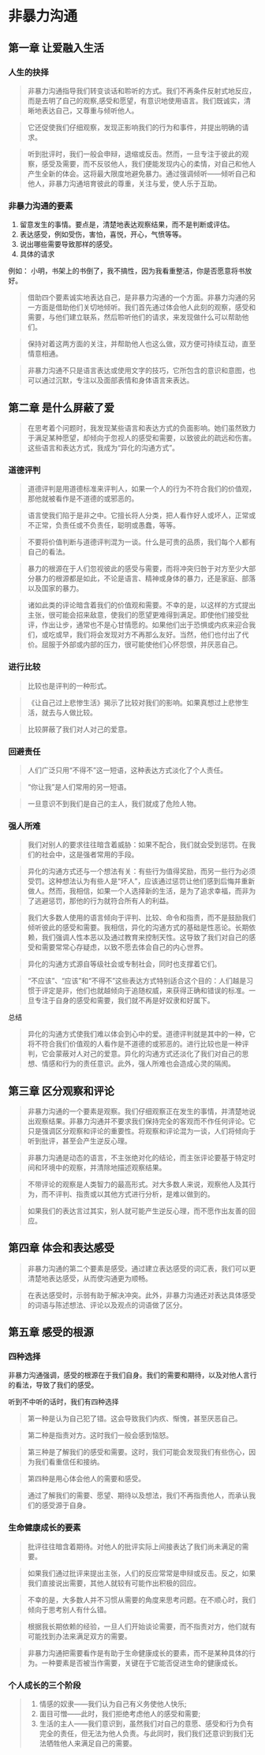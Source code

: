# 非暴力沟通

## 第一章 让爱融入生活 

### 人生的抉择

> 非暴力沟通指导我们转变谈话和聆听的方式。我们不再条件反射式地反应，而是去明了自己的观察,感受和愿望，有意识地使用语言。我们既诚实，清晰地表达自己，又尊重与倾听他人。

> 它还促使我们仔细观察，发现正影响我们的行为和事件，并提出明确的请求。

> 听到批评时，我们一般会申辩，退缩或反击。然而，一旦专注于彼此的观察，感受及需要，而不反驳他人，我们便能发现内心的柔情，对自己和他人产生全新的体会。这将最大限度地避免暴力。通过强调倾听——倾听自己和他人，非暴力沟通培育彼此的尊重，关注与爱，使人乐于互助。

### 非暴力沟通的要素

1. 留意发生的事情。要点是，清楚地表达观察结果，而不是判断或评估。
2. 表达感受，例如受伤，害怕，喜悦，开心，气愤等等。
3. 说出哪些需要导致那样的感受。
4. 具体的请求

例如： 小明，书架上的书倒了，我不搞性，因为我看重整洁，你是否愿意将书放好。

> 借助四个要素诚实地表达自己，是非暴力沟通的一个方面。非暴力沟通的另一方面是借助他们关切地倾听。我们首先通过体会他人此刻的观察，感受和需要，与他们建立联系，然后聆听他们的请求，来发现做什么可以帮助他们。

> 保持对着这两方面的关注，并帮助他人也这么做，双方便可持续互动，直至情意相通。

> 非暴力沟通不只是语言表达或使用文字的技巧，它所包含的意识和意图，也可以通过沉默，专注以及面部表情和身体语言来表达。

## 第二章 是什么屏蔽了爱

> 在思考着个问题时，我发现某些语言和表达方式的负面影响。她们虽然致力于满足某种愿望，却倾向于忽视人的感受和需要，以致彼此的疏远和伤害。这些语言和表达方式，我成为“异化的沟通方式”。

### 道德评判

> 道德评判是用道德标准来评判人，如果一个人的行为不符合我们的价值观，那他就被看作是不道德的或邪恶的。

> 语言使我们陷于是非之中。它擅长将人分类，把人看作好人或坏人，正常或不正常，负责任或不负责任，聪明或愚蠢，等等。

> 不要将价值判断与道德评判混为一谈。什么是可贵的品质，我们每个人都有自己的看法。

> 暴力的根源在于人们忽视彼此的感受与需要，而将冲突归咎于对方至少大部分暴力的根源都是如此，不论是语言、精神或身体的暴力，还是家庭、部落以及国家的暴力。

> 诸如此类的评论暗含着我们的价值观和需要。不幸的是，以这样的方式提出主张，很可能会招来敌意，使我们的愿望更难得到满足。即使他们接受批评，作出让步，通常也不是心甘情愿的。如果他们出于恐惧或内疚来迎合我们，或吃或早，我们将会发现对方不再那么友好。当然，他们也付出了代价。屈服于外部或内部的压力，很可能使他们心怀怨恨，并厌恶自己。

### 进行比较

> 比较也是评判的一种形式。

> 《让自己过上悲惨生活》揭示了比较对我们的影响。如果真想过上悲惨生活，就去与人做比较。

> 比较屏蔽了我们对人对己的爱意。

### 回避责任

> 人们广泛只用“不得不”这一短语，这种表达方式淡化了个人责任。

> “你让我”是人们常用的另一短语。

> 一旦意识不到我们是自己的主人，我们就成了危险人物。

### 强人所难

> 我们对别人的要求往往暗含着威胁：如果不配合，我们就会受到惩罚。在我们的社会中，这是强者常用的手段。

> 异化的沟通方式还与一个想法有关：有些行为值得奖励，而另一些行为必须受罚。这种想法认为有些人是“坏人”，应该通过惩罚让他们感到后悔并重新做人。然而，我相信，如果一个人选择新的生活，是为了追求幸福，而非为了逃避惩罚，那他的行为就符合所有人的利益。

> 我们大多数人使用的语言倾向于评判、比较、命令和指责，而不是鼓励我们倾听彼此的感受和需要。我相信，异化的沟通方式的基础是性恶论。长期依赖，我们强调人性本恶以及通过教育来控制天性。这导致了我们对自己的感受和需要常常心存疑虑，以致不愿去体会自己的内心世界。

> 异化的沟通方式源自等级社会或专制社会，同时也支撑着它们。

> “不应该”、“应该”和“不得不”这些表达方式特别适合这个目的：人们越是习惯于评定是非，他们也就越倾向于追随权威，来获得正确和错误的标准。一旦专注于自身的感受和需要，我们就不再是好奴隶和好属下。

总结

> 异化的沟通方式使我们难以体会到心中的爱。道德评判就是其中的一种，它将不符合我们价值观的人看作是不道德的或邪恶的。进行比较也是一种评判，它会蒙蔽对人对己的爱意。异化的沟通方式还淡化了我们对自己的思想、情感和行为的责任意识。此外，强人所难也会造成心灵的隔阂。

## 第三章 区分观察和评论

> 非暴力沟通的一个要素是观察。我们仔细观察正在发生的事情，并清楚地说出观察结果。非暴力沟通并不要求我们保持完全的客观而不作任何评论。它只是强调区分观察和评论的重要性。将观察和评论混为一谈，人们将倾向于听到批评，甚至会产生逆反心理。

> 非暴力沟通是动态的语言，不主张绝对化的结论，而主张评论要基于特定时间和环境中的观察，并清除地描述观察结果。

> 不带评论的观察是人类智力的最高形式。对大多数人来说，观察他人及其行为，而不评判、指责或以其他方式进行分析，是难以做到的。

> 如果我们的表达言过其实，别人就可能产生逆反心理，而不愿作出友善的回应。

## 第四章 体会和表达感受

> 非暴力沟通的第二个要素是感受。通过建立表达感受的词汇表，我们可以更清楚地表达感受，从而使沟通更为顺畅。

> 在表达感受时，示弱有助于解决冲突。此外，非暴力沟通还对表达具体感受的词语与陈述想法、评论以及观点的词语做了区分。

## 第五章 感受的根源

### 四种选择

非暴力沟通强调，感受的根源在于我们自身。我们的需要和期待，以及对他人言行的看法，导致了我们的感受。

听到不中听的话时，我们有四种选择

> 第一种是认为自己犯了错。这会导致我们内疚、惭愧，甚至厌恶自己。

> 第二种是指责对方。这时我们一般会感到恼怒。

> 第三种是了解我们的感受和需要。这时，我们可能会发现我们有些伤心，因为我们看重信任和接纳。

> 第四种是用心体会他人的需要和感受。

> 通过了解我们的需要、愿望、期待以及想法，我们不再指责他人，而承认我们的感受源于自身。

### 生命健康成长的要素

> 批评往往暗含着期待。对他人的批评实际上间接表达了我们尚未满足的需要。

> 如果我们通过批评来提出主张，人们的反应常常是申辩或反击。反之，如果我们直接说出需要，其他人就较有可能作出积极的回应。

> 不幸的是，大多数人并不习惯从需要的角度来思考问题。在不顺心时，我们倾向于思考别人有什么错。

> 根据我长期依赖的经验，一旦人们开始谈论需要，而不指责对方，他们就有可能找到办法来满足双方的需要。

> 非暴力沟通把需要看作是有助于生命健康成长的要素，而不是某种具体的行为。一种要素是否被当作需要，关键在于它能否促进生命的健康成长。

### 个人成长的三个阶段

> 1. 情感的奴隶——我们认为自己有义务使他人快乐;
> 2. 面目可憎——此时，我们拒绝考虑他人的感受和需要;
> 3. 生活的主人——我们意识到，虽然我们对自己的意愿、感受和行为负有完全的责任，但无法为他人负责。与此同时，我们我们还意识到我们无法牺牲他人来满足自己的需要。
